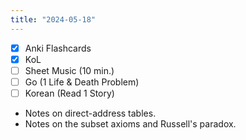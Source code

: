 ```yaml
---
title: "2024-05-18"
---
```


- [x] Anki Flashcards
- [x] KoL
- [ ] Sheet Music (10 min.)
- [ ] Go (1 Life & Death Problem)
- [ ] Korean (Read 1 Story)

* Notes on direct-address tables.
* Notes on the subset axioms and Russell's paradox.